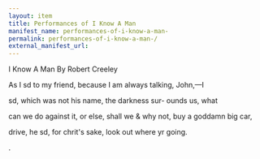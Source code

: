 ```yaml
---
layout: item
title: Performances of I Know A Man 
manifest_name: performances-of-i-know-a-man-
permalink: performances-of-i-know-a-man-/
external_manifest_url: 
---
```

<!-- Add an essay or interpretive material below this line,
using HTML or markdown.  Do not modify this file above this line -->
I Know A Man
By Robert Creeley

As I sd to my 
friend, because I am
always talking, John,—I

sd, which was not his 
name, the darkness sur-
ounds us, what

can we do against
it, or else, shall we &
why not, buy a goddamn big car,

drive, he sd, for 
chrit's sake, look 
out where yr going. 

 

.
